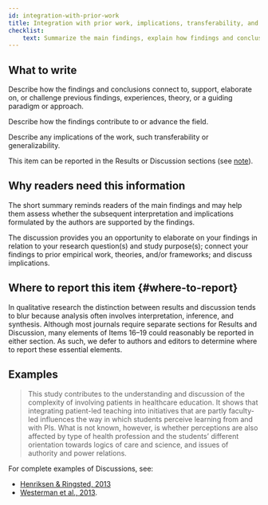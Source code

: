 ```yaml
---
id: integration-with-prior-work
title: Integration with prior work, implications, transferability, and contribution(s) to the field
checklist: 
    text: Summarize the main findings, explain how findings and conclusions connect to, support, elaborate on, or challenge conclusions of earlier scholarship; discuss the scope of application/generalizability; identify unique contribution(s) to scholarship in a discipline or field.
---
```


## What to write

Describe how the findings and conclusions connect to, support, elaborate on, or challenge previous findings, experiences, theory, or a guiding paradigm or approach.

Describe how the findings contribute to or advance the field.

Describe any implications of the work, such transferability or generalizability.
<!-- #ASK transferability vs generalizability? -->

This item can be reported in the Results or Discussion sections (see [note](#where-to-report)).

## Why readers need this information

The short summary reminds readers of the main findings and may help them assess whether the subsequent interpretation and implications formulated by the authors are supported by the findings.

The discussion provides you an opportunity to elaborate on your findings in relation to your research question(s) and study purpose(s); connect your findings to prior empirical work, theories, and/or frameworks; and discuss implications.

## Where to report this item {#where-to-report}

In qualitative research the distinction between results and discussion tends to blur because analysis often involves interpretation, inference, and synthesis. Although most journals require separate sections for Results and Discussion, many elements of Items 16–19 could reasonably be reported in either section. As such, we defer to authors and editors to determine where to report these essential elements.

## Examples

> This study contributes to the understanding and discussion of the complexity of involving patients in healthcare education. It shows that integrating patient-led teaching into initiatives that are partly faculty-led influences the way in which students perceive learning from and with PIs. What is not known, however, is whether perceptions are also affected by type of health profession and the students’ different orientation towards logics of care and science, and issues of authority and power relations.

For complete examples of Discussions, see:

* [Henriksen & Ringsted, 2013](http://www.ncbi.nlm.nih.gov/pubmed/23591973)
* [Westerman et al., 2013](http://www.ncbi.nlm.nih.gov/pubmed/23488760).
